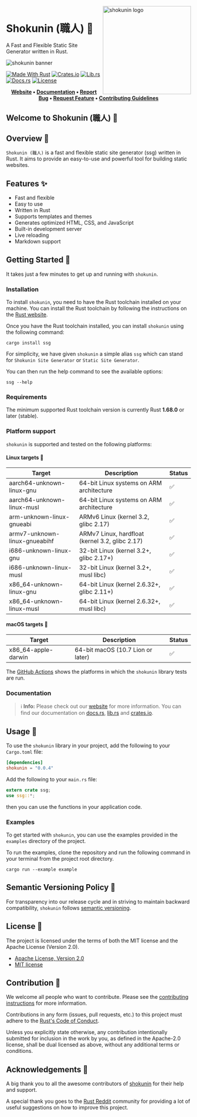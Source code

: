 <!-- markdownlint-disable MD033 MD041 -->

<img src="https://raw.githubusercontent.com/sebastienrousseau/vault/main/assets/shokunin/icon/ico-shokunin.svg" alt="shokunin logo" width="240" align="right" />

<!-- markdownlint-enable MD033 MD041 -->

# Shokunin (職人) 🦀

A Fast and Flexible Static Site Generator written in Rust.

![shokunin banner][banner]

[![Made With Rust][made-with-rust-badge]][5] [![Crates.io][crates-badge]][7] [![Lib.rs][libs-badge]][9] [![Docs.rs][docs-badge]][8] [![License][license-badge]][2]

<!-- markdownlint-disable MD033 -->
<center>

**[Website][0]
• [Documentation][8]
• [Report Bug][3]
• [Request Feature][3]
• [Contributing Guidelines][4]**

</center>

<!-- markdownlint-enable MD033 -->

## Welcome to Shokunin (職人) 👋

## Overview 📖

`Shokunin (職人)` is a fast and flexible static site generator (ssg) written in Rust. It aims to provide an easy-to-use and powerful tool for building static websites.

## Features ✨

- Fast and flexible
- Easy to use
- Written in Rust
- Supports templates and themes
- Generates optimized HTML, CSS, and JavaScript
- Built-in development server
- Live reloading
- Markdown support

## Getting Started 🚀

It takes just a few minutes to get up and running with `shokunin`.

### Installation

To install `shokunin`, you need to have the Rust toolchain installed on
your machine. You can install the Rust toolchain by following the
instructions on the [Rust website][13].

Once you have the Rust toolchain installed, you can install `shokunin`
using the following command:

```shell
cargo install ssg
```

For simplicity, we have given `shokunin` a simple alias `ssg` which can
stand for `Shokunin Site Generator` or `Static Site Generator`.

You can then run the help command to see the available options:

```shell
ssg --help
```

### Requirements

The minimum supported Rust toolchain version is currently Rust
**1.68.0** or later (stable).

### Platform support

`shokunin` is supported and tested on the following platforms:

#### Linux targets 🐧

| Target | Description | Status |
| --- | --- | --- |
| aarch64-unknown-linux-gnu | 64-bit Linux systems on ARM architecture | ✅ |
| aarch64-unknown-linux-musl | 64-bit Linux systems on ARM architecture | ✅ |
| arm-unknown-linux-gnueabi | ARMv6 Linux (kernel 3.2, glibc 2.17) | ✅ |
| armv7-unknown-linux-gnueabihf | ARMv7 Linux, hardfloat (kernel 3.2, glibc 2.17) | ✅ |
| i686-unknown-linux-gnu | 32-bit Linux (kernel 3.2+, glibc 2.17+) | ✅ |
| i686-unknown-linux-musl | 32-bit Linux (kernel 3.2+, musl libc) | ✅ |
| x86_64-unknown-linux-gnu | 64-bit Linux (kernel 2.6.32+, glibc 2.11+) | ✅ |
| x86_64-unknown-linux-musl | 64-bit Linux (kernel 2.6.32+, musl libc) | ✅ |

#### macOS targets 🍎

| Target | Description | Status |
| --- | --- | --- |
| x86_64-apple-darwin | 64-bit macOS (10.7 Lion or later) | ✅ |

The [GitHub Actions][10] shows the platforms in which the `shokunin`
library tests are run.

### Documentation

> ℹ️ **Info:** Please check out our [website][0] for more information.
You can find our documentation on [docs.rs][8], [lib.rs][9] and
[crates.io][7].

## Usage 📖

To use the `shokunin` library in your project, add the following to your
`Cargo.toml` file:

```toml
[dependencies]
shokunin = "0.0.4"
```

Add the following to your `main.rs` file:

```rust
extern crate ssg;
use ssg::*;
```

then you can use the functions in your application code.

### Examples

To get started with `shokunin`, you can use the examples provided in the
`examples` directory of the project.

To run the examples, clone the repository and run the following command
in your terminal from the project root directory.

```shell
cargo run --example example
```

## Semantic Versioning Policy 🚥

For transparency into our release cycle and in striving to maintain
backward compatibility, `shokunin` follows [semantic versioning][6].

## License 📝

The project is licensed under the terms of both the MIT license and the
Apache License (Version 2.0).

- [Apache License, Version 2.0][1]
- [MIT license][2]

## Contribution 🤝

We welcome all people who want to contribute. Please see the
[contributing instructions][4] for more information.

Contributions in any form (issues, pull requests, etc.) to this project
must adhere to the [Rust's Code of Conduct][11].

Unless you explicitly state otherwise, any contribution intentionally
submitted for inclusion in the work by you, as defined in the
Apache-2.0 license, shall be dual licensed as above, without any
additional terms or conditions.

## Acknowledgements 💙

A big thank you to all the awesome contributors of [shokunin][5] for their
help and support.

A special thank you goes to the [Rust Reddit][12] community for
providing a lot of useful suggestions on how to improve this project.

[0]: https://shokunin.one
[1]: https://opensource.org/license/apache-2-0/
[2]: http://opensource.org/licenses/MIT
[3]: https://github.com/sebastienrousseau/shokunin/shokunin/issues
[4]: https://github.com/sebastienrousseau/shokunin/shokunin/blob/main/CONTRIBUTING.md
[5]: https://github.com/sebastienrousseau/shokunin/shokunin/graphs/contributors
[6]: http://semver.org/
[7]: https://crates.io/crates/ssg
[8]: https://docs.rs/crate/ssg/
[9]: https://lib.rs/crates/ssg
[10]: https://github.com/sebastienrousseau/shokunin/shokunin/actions
[11]: https://www.rust-lang.org/policies/code-of-conduct
[12]: https://www.reddit.com/r/rust/
[13]: https://www.rust-lang.org/learn/get-started

[banner]: https://raw.githubusercontent.com/sebastienrousseau/vault/main/assets/shokunin/title/title-shokunin.svg "shokunin banner"
[crates-badge]: https://img.shields.io/crates/v/ssg.svg?style=for-the-badge 'Crates.io badge'
[docs-badge]: https://img.shields.io/docsrs/ssg.svg?style=for-the-badge 'Docs.rs badge'
[libs-badge]: https://img.shields.io/badge/lib.rs-v0.0.4-orange.svg?style=for-the-badge 'Lib.rs badge'
[license-badge]: https://img.shields.io/crates/l/ssg.svg?style=for-the-badge 'License badge'
[made-with-rust-badge]: https://img.shields.io/badge/rust-f04041?style=for-the-badge&labelColor=c0282d&logo=rust 'Made With Rust badge'
